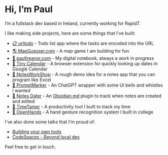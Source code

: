 # Hi, I’m Paul 
I’m a fullstack dev based in Ireland, currently working for Rapid7.

I like making side projects, here are some things that I've built: 

- [📋 urltodo](https://www.urltodo.com/) - Todo list app where the tasks are encoded into the URL 
- [🌎 MapGuesser.com](https://www.mapguesser.com/) - A map game I am building for fun 
- [🍄 paultreanor.com](https://paultreanor.com/) - My digital notebook, always a work in progress
- [📅 Tiny Calendar](https://paultreanor.com/tiny-calendar) - A browser extension for quickly looking up dates in Google Calendar
- [📒 NotesWorkShop](https://paultreanor.com/notesworkshop) - A rough demo idea for a notes app that you can program like Excel
- [🔖 PromptMarker](https://paultreanor.com/promptmarker) - An ChatGPT wrapper with some UI bells and whistles I wanted
- [📅 Notes Dater](https://obsidian.md/plugins?id=notes-dater) - An [Obsidian.md](https://obsidian.md/) plugin to track when notes are created and edited
- [🦁 TimeTamer](https://paultreanor.com/time-tamer) - A productivity tool I built to track my time
- [👋 OpenHands](https://github.com/PaulTreanor/OpenHands) - A hand gesture recognition system I built in college


I've also done some talks that I'm proud of:

- [Building your own tools](https://paultreanor.com/build-tools)
- [CodeSpaces - Beyond local dev](https://paultreanor.com/codespaces)

Feel free to get in touch. 
